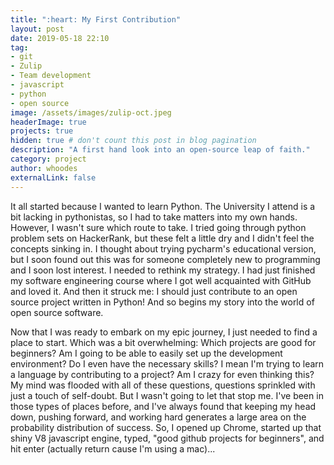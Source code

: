 ```yaml
---
title: ":heart: My First Contribution"
layout: post
date: 2019-05-18 22:10
tag: 
- git
- Zulip
- Team development
- javascript
- python
- open source
image: /assets/images/zulip-oct.jpeg
headerImage: true
projects: true
hidden: true # don't count this post in blog pagination
description: "A first hand look into an open-source leap of faith."
category: project
author: whoodes
externalLink: false
---
```

It all started because I wanted to learn Python.  The University I attend is a bit lacking in pythonistas,
so I had to take matters into my own hands.  However, I wasn't sure which route to take.  I tried going
through python problem sets on HackerRank, but these felt a little dry and I didn't feel the concepts
sinking in.  I thought about trying pycharm's educational version, but I soon found out this was for
someone completely new to programming and I soon lost interest.  I needed to rethink my strategy.  I had
just finished my software engineering course where I got well acquainted with GitHub and loved it.  And
then it struck me: I should just contribute to an open source project written in Python!  And so begins
my story into the world of open source software.

Now that I was ready to embark on my epic journey, I just needed to find a place to start.  Which was a
bit overwhelming:  Which projects are good for beginners?  Am I going to be able to easily set up the
development environment?  Do I even have the necessary skills?  I mean I'm trying to learn a language
by contributing to a project? Am I crazy for even thinking this?  My mind was flooded with all of these
questions, questions sprinkled with just a touch of self-doubt.  But I wasn't going to let that stop me.
I've been in those types of places before, and I've always found that keeping my head down, pushing
forward, and working hard generates a large area on the probability distribution of success.  So, I
opened up Chrome, started up that shiny V8 javascript engine, typed, "good github projects for
beginners", and hit enter (actually return cause I'm using a mac)...
